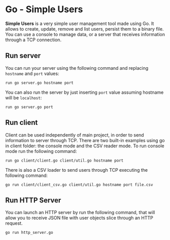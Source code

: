 # Go - Simple Users
**Simple Users** is a very simple user management tool made using Go.
It allows to create, update, remove and list users, persist them to a binary file.
You can use a console to manage data, or a server that receives information through a TCP connection.

## Run server

You can run your server using the following command and replacing `hostname` and `port` values:

```
run go server.go hostname port
```

You can also run the server by just inserting `port` value assuming hostname will be `localhost`:

```
run go server.go port
```

## Run client

Client can be used independently of main project, in order to send information to server through TCP.
There are two built-in examples using go in client folder: the console mode and the CSV reader mode. To run console mode run the following command:

```
run go client/client.go client/util.go hostname port
```

There is also a CSV loader to send users through TCP executing the following command:

```
go run client/client_csv.go client/util.go hostname port file.csv
```

## Run HTTP Server

You can launch an HTTP server by run the following command, that will allow you to receive JSON file with user objects slice through an HTTP request.

```
go run http_server.go
```
